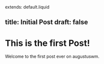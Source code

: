 extends: default.liquid

title: Initial Post
draft: false
---

# This is the first Post!

Welcome to the first post ever on augustuswm.